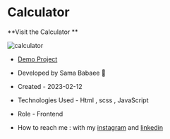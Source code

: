 
# Calculator

**Visit the Calculator **

![calculator](https://user-images.githubusercontent.com/107030945/222140301-3332869b-be29-4d2f-82bc-a3cfd8cd6fe5.png)
- [Demo Project](https://sama-babaee-web.github.io/Calculator-/)

- Developed by Sama Babaee 👻

-  Created - 2023-02-12

- Technologies Used - Html , scss , JavaScript  

- Role - Frontend

- How to reach me : with my [instagram](https://www.instagram.com/sama_babaee_web/) and [linkedin](https://www.linkedin.com/in/sama-babaee-54135324b/)


